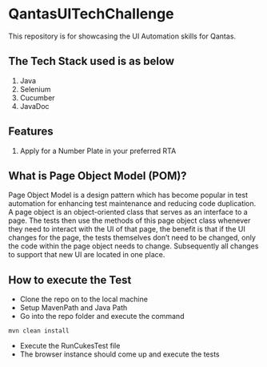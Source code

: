 # QantasUITechChallenge
This repository is for showcasing the UI Automation skills for Qantas.

## The Tech Stack used is as below
1. Java
2. Selenium
3. Cucumber
4. JavaDoc

## Features
1. Apply for a Number Plate in your preferred RTA

## What is Page Object Model (POM)?
Page Object Model is a design pattern which has become popular in test automation for enhancing test maintenance and reducing code duplication. A page object is an object-oriented class that serves as an interface to a page.
The tests then use the methods of this page object class whenever they need to interact with the UI of that page, the benefit is that if the UI changes for the page, the tests themselves don’t need to be changed, only the code within the page object needs to change.
Subsequently all changes to support that new UI are located in one place.
  
## How to execute the Test
  - Clone the repo on to the local machine
  - Setup MavenPath and Java Path
  - Go into the repo folder and execute the command 
  ```
  mvn clean install
  ```
  - Execute the RunCukesTest file
  - The browser instance should come up and execute the tests
